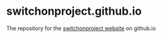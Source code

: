 switchonproject.github.io
=========================

The repository for the [switchonproject website](http://switchonproject.github.io/) on github.io
